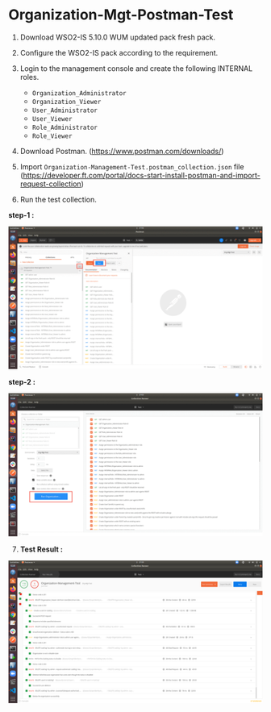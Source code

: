 # Organization-Mgt-Postman-Test

1. Download WSO2-IS 5.10.0 WUM updated pack fresh pack.

2. Configure the WSO2-IS pack according to the requirement.

3. Login to the management console and create the following INTERNAL roles.
    - `Organization_Administrator`
    - `Organization_Viewer`
    - `User_Administrator`
    - `User_Viewer`
    - `Role_Administrator`
    - `Role_Viewer`
    
4. Download Postman. (https://www.postman.com/downloads/)

5. Import `Organization-Management-Test.postman_collection.json` file (https://developer.ft.com/portal/docs-start-install-postman-and-import-request-collection)

6. Run the test collection.

**step-1 :**

![test-run](images/test-run.png)

**step-2 :**

![initiate-test-run](images/initiate-test-run.png)


7. **Test Result :**

![test-result](images/test-result.png)
